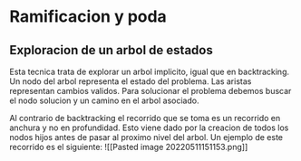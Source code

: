 # Ramificacion y poda
## Exploracion de un arbol de estados
Esta tecnica trata de explorar un arbol implicito, igual que en backtracking. Un nodo del arbol representa el estado del problema. Las aristas representan cambios validos.
Para solucionar el problema debemos buscar el nodo solucion y un camino en el arbol asociado.

Al contrario de backtracking el recorrido que se toma es un recorrido en anchura y no en profundidad. Esto viene dado por la creacion de todos los nodos hijos antes de pasar al proximo nivel del arbol. Un ejemplo de este recorrido es el siguiente:
![[Pasted image 20220511151153.png]]
